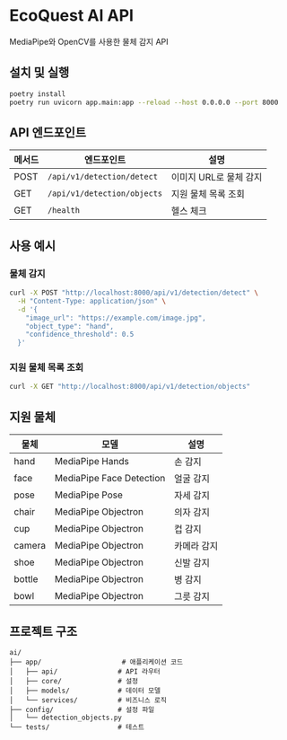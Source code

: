 # EcoQuest AI API

MediaPipe와 OpenCV를 사용한 물체 감지 API

## 설치 및 실행

```bash
poetry install
poetry run uvicorn app.main:app --reload --host 0.0.0.0 --port 8000
```

## API 엔드포인트

| 메서드 | 엔드포인트                  | 설명                   |
| ------ | --------------------------- | ---------------------- |
| POST   | `/api/v1/detection/detect`  | 이미지 URL로 물체 감지 |
| GET    | `/api/v1/detection/objects` | 지원 물체 목록 조회    |
| GET    | `/health`                   | 헬스 체크              |

## 사용 예시

### 물체 감지

```bash
curl -X POST "http://localhost:8000/api/v1/detection/detect" \
  -H "Content-Type: application/json" \
  -d '{
    "image_url": "https://example.com/image.jpg",
    "object_type": "hand",
    "confidence_threshold": 0.5
  }'
```

### 지원 물체 목록 조회

```bash
curl -X GET "http://localhost:8000/api/v1/detection/objects"
```

## 지원 물체

| 물체   | 모델                     | 설명        |
| ------ | ------------------------ | ----------- |
| hand   | MediaPipe Hands          | 손 감지     |
| face   | MediaPipe Face Detection | 얼굴 감지   |
| pose   | MediaPipe Pose           | 자세 감지   |
| chair  | MediaPipe Objectron      | 의자 감지   |
| cup    | MediaPipe Objectron      | 컵 감지     |
| camera | MediaPipe Objectron      | 카메라 감지 |
| shoe   | MediaPipe Objectron      | 신발 감지   |
| bottle | MediaPipe Objectron      | 병 감지     |
| bowl   | MediaPipe Objectron      | 그릇 감지   |

## 프로젝트 구조

```
ai/
├── app/                    # 애플리케이션 코드
│   ├── api/               # API 라우터
│   ├── core/              # 설정
│   ├── models/            # 데이터 모델
│   └── services/          # 비즈니스 로직
├── config/                # 설정 파일
│   └── detection_objects.py
└── tests/                 # 테스트
```
